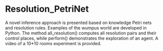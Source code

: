 # Resolution_PetriNet
A novel inference approach is presented based on knowledge Petri nets and resolution rules.
Examples of the wumpus world are developed in Python. 
The method all_resolution() computes all resolution pairs and their control places, while perform() demonstrates the exploration of an agent. 
A video of a 10*10 rooms experiment is provided.
